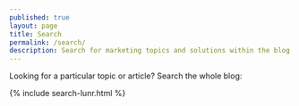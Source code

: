 ```yaml
---
published: true
layout: page
title: Search
permalink: /search/
description: Search for marketing topics and solutions within the blog.
---
```


Looking for a particular topic or article? Search the whole blog:

{% include search-lunr.html %}
